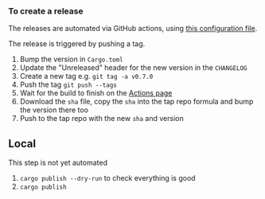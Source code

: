 ### To create a release

The releases are automated via GitHub actions, using [this configuration file](https://github.com/Rigellute/spotify-tui/blob/master/.github/workflows/cd.yml).

The release is triggered by pushing a tag.

1. Bump the version in `Cargo.toml`
1. Update the "Unreleased" header for the new version in the `CHANGELOG`
1. Create a new tag e.g. `git tag -a v0.7.0`
1. Push the tag `git push --tags`
1. Wait for the build to finish on the [Actions page](https://github.com/Rigellute/spotify-tui/actions)
1. Download the `sha` file, copy the `sha` into the tap repo formula and bump the version there too
1. Push to the tap repo with the new `sha` and version

## Local

This step is not yet automated

1. `cargo publish --dry-run` to check everything is good
1. `cargo publish`
